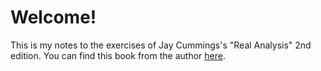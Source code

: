 # Welcome!

This is my notes to the exercises of Jay Cummings's
"Real Analysis" 2nd edition. You can find this book from the author [here](https://longformmath.com/analysis-home).
